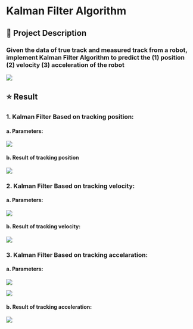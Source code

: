 # Kalman Filter Algorithm
## :mag_right: Project Description

### Given the data of true track and measured track from a robot, implement Kalman Filter Algorithm to predict the (1) position (2) velocity (3) acceleration of the robot

![](https://i.imgur.com/VSL070F.png)


## :star: Result
### 1. Kalman Filter Based on tracking position:
#### a. Parameters:
![](https://i.imgur.com/prupiCk.png)

#### b. Result of tracking position
![](https://i.imgur.com/Z7sWBz1.png)



### 2. Kalman Filter Based on tracking velocity:
#### a. Parameters:
![](https://i.imgur.com/bh2s0eB.png)

#### b. Result of tracking velocity:
![](https://i.imgur.com/6JqAPBH.png)


### 3. Kalman Filter Based on tracking accelaration:
#### a. Parameters:
![](https://i.imgur.com/UDfGNDw.png)

![](https://i.imgur.com/OPcUtkL.png)

#### b. Result of tracking acceleration:
![](https://i.imgur.com/6moGDCm.png)

